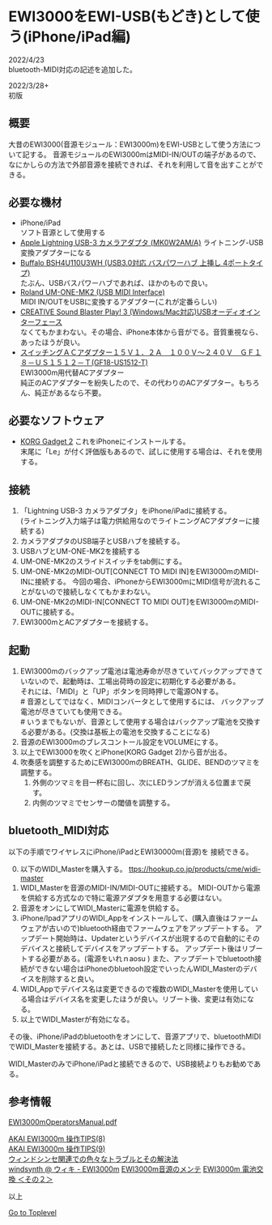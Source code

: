     
# EWI3000をEWI-USB(もどき)として使う(iPhone/iPad編)    

2022/4/23  
bluetooth-MIDI対応の記述を追加した。  

2022/3/28+      
初版    
  
## 概要    
大昔のEWI3000(音源モジュール：EWI3000m)をEWI-USBとして使う方法について記する。
音源モジュールのEWI3000mはMIDI-IN/OUTの端子があるので、なにかしらの方法で外部音源を接続できれば、それを利用して音を出すことができる。
  
## 必要な機材
* iPhone/iPad  
ソフト音源として使用する
* [Apple Lightning USB-3 カメラアダプタ (MK0W2AM/A)](https://www.apple.com/jp/shop/product/MK0W2AM/A/lightning-usb-3%E3%82%AB%E3%83%A1%E3%83%A9%E3%82%A2%E3%83%80%E3%83%97%E3%82%BF) 
ライトニング-USB変換アダプターになる  
* [Buffalo BSH4U110U3WH (USB3.0対応 バスパワーハブ 上挿し 4ポートタイプ)](https://www.buffalo.jp/product/detail/bsh4u110u3wh.html)  
たぶん、USBバスパワーハブであれば、ほかのもので良い。  
* [Roland UM-ONE-MK2 (USB MIDI Interface)](https://www.roland.com/jp/products/um-one_mk2/)  
MIDI IN/OUTをUSBに変換するアダプター(これが定番らしい)  
* [CREATIVE Sound Blaster Play! 3 (Windows/Mac対応)USBオーディオインターフェース](https://jp.creative.com/p/sound-blaster/sound-blaster-play-3)  
なくてもかまわない。その場合、iPhone本体から音がでる。音質重視なら、あったほうが良い。
* [スイッチングＡＣアダプター１５Ｖ１．２Ａ　１００Ｖ～２４０Ｖ　ＧＦ１８－ＵＳ１５１２－Ｔ(GF18-US1512-T)](https://akizukidenshi.com/catalog/g/gM-02195/)  
EWI3000m用代替ACアダプター  
純正のACアダプターを紛失したので、その代わりのACアダプター。もちろん、純正があるなら不要。

## 必要なソフトウェア  
* [KORG Gadget 2](https://www.korg.com/jp/products/software/korg_gadget/)
これをiPhoneにインストールする。    
末尾に「Le」が付く評価版もあるので、試しに使用する場合は、それを使用する。

## 接続
1. 「Lightning USB-3 カメラアダプタ」をiPhone/iPadに接続する。  
(ライトニング入力端子は電力供給用なのでライトニングACアダプターに接続する)  
1. カメラアダプタのUSB端子とUSBハブを接続する。  
1. USBハブとUM-ONE-MK2を接続する   
1. UM-ONE-MK2のスライドスイッチをtab側にする。 
1. UM-ONE-MK2のMIDI-OUT[CONNECT TO MIDI IN]をEWI3000mのMIDI-INに接続する。
   今回の場合、iPhoneからEWI3000mにMIDI信号が流れることがないので接続しなくてもかまわない。
1. UM-ONE-MK2のMIDI-IN[CONNECT TO MIDI OUT]をEWI3000mのMIDI-OUTに接続する。 
1. EWI3000mとACアダプターを接続する。

## 起動                     
1. EWI3000mのバックアップ電池は電池寿命が尽きていてバックアップできていないので、起動時は、工場出荷時の設定に初期化する必要がある。  
それには、「MIDI」と「UP」ボタンを同時押しで電源ONする。  
\# 音源としてではなく、MIDIコンバータとして使用するには、
バックアップ電池が尽きていても使用できる。    
\# いうまでもないが、音源として使用する場合はバックアップ電池を交換する必要がある。(交換は基板上の電池を交換することになる)    
1. 音源のEWI3000mのブレスコントール設定をVOLUMEにする。
1. 以上でEWI3000を吹くとiPhone(KORG Gadget 2)から音が出る。  
1. 吹奏感を調整するためにEWI3000mのBREATH、GLIDE、BENDのツマミを調整する。  
    1. 外側のツマミを目一杯右に回し、次にLEDランプが消える位置まで戻す。  
    1. 内側のツマミでセンサーの閾値を調整する。  


## bluetooth_MIDI対応
以下の手順でワイヤレスにiPhone/iPadとEWI30000m(音源)を
接続できる。

0. 以下のWIDI_Masterを購入する。
[ttps://hookup.co.jp/products/cme/widi-master](https://hookup.co.jp/products/cme/widi-master)
1. WIDI_Masterを音源のMIDI-IN/MIDI-OUTに接続する。
MIDI-OUTから電源を供給する方式なので特に電源アダプタを用意する必要はない。
1. 音源をオンにしてWIDI_Masterに電源を供給する。
1. iPhone/IpadアプリのWIDI_Appをインストールして、(購入直後はファームウェアが古いので)bluetooth経由でファームウェアをアップデートする。
アップデート開始時は、Updaterというデバイスが出現するので自動的にそのデバイスと接続してデバイスをアップデートする。
アップデート後はリブートする必要がある。(電源をいれｎaosu )
また、アップデートでbluetooth接続ができない場合はiPhoneのbluetooh設定でいったんWIDI_Masterのデバイスを削除すると良い。
1. WIDI_Appでデバイス名は変更できるので複数のWIDI_Masterを使用している場合はデバイス名を変更したほうが良い。リブート後、変更は有効になる。
1. 以上でWIDI_Masterが有効になる。

その後、iPhone/iPadのbluetoothをオンにして、音源アプリで、bluetoothMIDIでWIDI_Masterを接続する。あとは、USBで接続したと同様に操作できる。

WIDI_MasterのみでiPhone/iPadと接続できるので、USB接続よりもお勧めである。

## 参考情報

[EWI3000mOperatorsManual.pdf](https://www.patchmanmusic.com/manuals/EWI3000mOperatorsManual.pdf)

[AKAI EWI3000m 操作TIPS(8)](http://highblow.blog40.fc2.com/blog-entry-31.html)  
[AKAI EWI3000m 操作TIPS(9)](http://highblow.blog40.fc2.com/blog-category-5.html)  
[ウィンドシンセ関連での色々なトラブルとその解決法](https://sound.jp/windsynth/sonohoka_kenkyu/trou_shoo.html#anchor13758)  
[windsynth @ ウィキ - EWI3000m](https://w.atwiki.jp/windsynth/pages/34.html)
[EWI3000m音源のメンテ](https://minkara.carview.co.jp/userid/1785339/blog/29600044/)
[EWI3000m 電池交換 ＜その２＞](https://blog.goo.ne.jp/tmisoami/d/20090222)  

以上

[Go to Toplevel](https://xshigee.github.io/web0/)  


<!--
=============================================
【EWI3020m】
　ご存知アカイ・プロフェッショナル・エムアイ製EWI用音源の現行機種。
　歴代T-SQUAREのサックス奏者の方々もこの音源を使っており、今では珍しいアナログ方式の音源で、その特性から、とても温かみのある音を出すことができます。
　その仕様がモノフォニック（和音が出ず単音のみでしか演奏できない）でエフェクター無し・・・という大変潔い内容ながら、音の太さと圧倒的な存在感はプロのサックス奏者が選ぶウインドシンセ用音源の定番機種となっていることが証明しています。　詳細はこちらをご覧下さい。

（MIDI-INで受信できる情報）

プログラムチェンジ（ただし0～100まで）
アフタータッチ、ブレスコントロール（CC#2）、ボリューム（CC#7）、モジュレーションデプス（CC#1）のいずれかひとつを選択。＜注＞
ピッチベンド
ホールド（サスティンON-OFF＝CC#64）
グライドタイム（ポルタメントタイム＝CC#5）
オートノートOFF（CC#120）
リセットオールコントローラー（CC#121

-->
